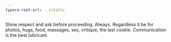 ```yaml
---
typora-root-url: ../static
---
```


Show respect and ask before proceeding. Always. Regardless it be for photos, hugs, food, massages, sex, critique, the last cookie. Communication is the best lubricant.
